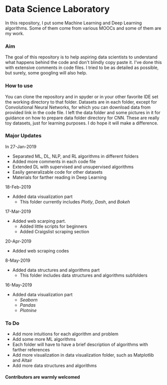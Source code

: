# Data Science Laboratory
In this repository, I put some Machine Learning and Deep Learning algorithms.
Some of them come from various MOOCs and some of them are my work.


### Aim

The goal of this repository is to help aspiring data scientists to understand what happens behind the code and don't blindly copy paste it. I've done this with extensive comments in code files.
I tried to be as detailed as possible, but surely, some googling will also help.


### How to use

You can clone the repository and in spyder or in your other favorite IDE set the working directory to that folder. 
Datasets are in each folder, except for Convolutional Neural Networks, for which you can download data from provided link in the code file. I left the data folder and some pictures in it for guidance on how to prepare data folder directory for CNN. These are really toy datasets, just for learning purposes. I do hope it will make a difference.


### Major Updates

In 27-Jan-2019

* Separated ML, DL, NLP, and RL algorithms in different folders
* Added more comments in each code file
* Extended DL with supervised and unsupervised algorithms
* Easily generalizable code for other datasets
* Materials for farther reading in Deep Learning


18-Feb-2019

* Added data visualization part
    * This folder currently includes *Plotly*, *Dash*, and *Bokeh*


17-Mar-2019

* Added web scarping part.
    * Added little scripts for beginners
    * Added Craigslist scraping section


20-Apr-2019

* Added web scraping codes


8-May-2019

* Added data structures and algorithms part
    * This folder includes data structures and algorithms subfolders


16-May-2019

* Added data visualization part
    * *Seaborn*
    * *Pandas*
    * *Plotnine*



### To Do

* Add more intuitions for each algorithm and problem
* Add some more ML algorithms
* Each folder will have to have a brief description of algorithms with farther references
* Add more visualization in data visualization folder, such as Matplotlib and Altair
* Add more data structures and algorithms



#### Contributors are warmly welcomed


